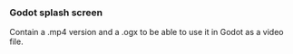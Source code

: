 ### Godot splash screen

Contain a .mp4 version and a .ogx to be able to use it in Godot as a video file.
